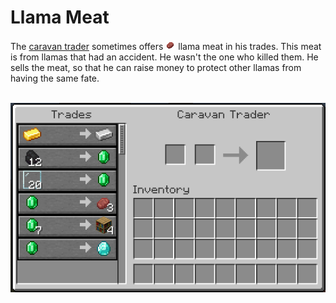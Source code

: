 # Llama Meat

The [caravan trader](/docs/mobs/caravan-trader) sometimes offers <img src="../images/raw_llama_meat.png"> llama meat
in his trades. This meat is from llamas that had an accident. He wasn't the one who killed them.
He sells the meat, so that he can raise money to protect other llamas from having the same fate.

<p align="center">
        <br>
        <img src="../images/caravan_trader_trade.png">
</p>

